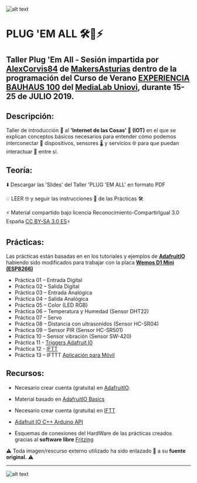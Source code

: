 ![alt text](https://github.com/alexcorvis84/plugemall/blob/master/Images/PlugEmAll.png "Plug'Em All")


# PLUG 'EM ALL 🛠️🔌⚡

## Taller Plug 'Em All - Sesión impartida por [AlexCorvis84](https://twitter.com/AlexCorvis84) de [MakersAsturias](http://makersasturias.com/) dentro de la programación del Curso de Verano [EXPERIENCIA BAUHAUS 100](https://www.unioviedo.es/medialab/actividades/experiencia-bauhaus-100/) del [MediaLab Uniovi](https://www.unioviedo.es/medialab/), durante 15-25 de JULIO 2019.

## Descripción: 

Taller de introducción 💊 al **'Internet de las Cosas' 📡 (IOT)** en el que se explican conceptos básicos necesarios para entender cómo podemos interconectar 🔌 dispositivos, sensores 🌡️  y servicios 🌐 para que puedan interactuar 🔄 entre sí.

## Teoría:

⬇️ Descargar las 'Slides' del Taller 'PLUG 'EM ALL' en formato PDF

💡 LEER 🤓 y seguir las instrucciones 📓 de las Prácticas 🛠️

⚡ Material compartido bajo licencia Reconocimiento-CompartirIgual 3.0 España [CC BY-SA 3.0 ES](https://creativecommons.org/licenses/by-sa/3.0/es/)⚡

## Prácticas:

Las prácticas están basadas en en los tutoriales y ejemplos de **[AdafruitIO](https://io.adafruit.com/)** habiendo sido modificados para trabajar con la placa **[Wemos D1 Mini (ESP8266)](https://wiki.wemos.cc/products:d1:d1_mini)**

* Práctica 01 – Entrada Digital
* Práctica 02 – Salida Digital
* Práctica 03 – Entrada Analógica
* Práctica 04 – Salida Analógica
* Práctica 05 – Color (LED RGB)
* Práctica 06 – Temperatura y Humedad (Sensor DHT22)
* Práctica 07 – Servo
* Práctica 08 – Distancia con ultrasonidos (Sensor HC-SR04)
* Práctica 09 – Sensor PIR (Sensor HC-SR501)
* Práctica 10 – Sensor vibración (Sensor SW-420)
* Práctica 11 - [Triggers Adafruit I0](https://learn.adafruit.com/crickit-and-adafruitio/setting-up-triggers)
* Práctica 12 - [IFTT](https://ifttt.com/)
* Práctica 13 – IFTTT [Aplicación para Móvil](https://play.google.com/store/apps/details?id=com.ifttt.ifttt&hl=es)

## Recursos:

* Necesario crear cuenta (gratuita) en [AdafruitIO](https://io.adafruit.com/). 

* Material basado en [AdafruitIO Basics](https://learn.adafruit.com/welcome-to-adafruit-io/projects)

* Necesario crear cuenta (gratuita) en [IFTT](https://ifttt.com/)

* [Adafruit IO C++ Arduino API](https://github.com/adafruit/Adafruit_IO_Arduino)

* Esquemas de conexiones del HardWare de las prácticas creados gracias al **software libre** [Fritzing](https://fritzing.org/home/)

⚠️ Toda imagen/rescurso externo utilizado ha sido enlazado 🔗 a su **fuente original.** ⚠️

***

![alt text](https://www.unioviedo.es/medialab/wp-content/uploads/2019/06/Cartel_CURSO-VERANO_bauhaus-1-768x1086.png "Experiencia Bauhaus 100")
